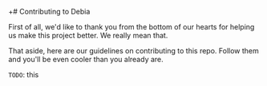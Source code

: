 +# Contributing to Debia

First of all, we'd like to thank you from the bottom of our hearts for helping us make this project better. We really mean that.

That aside, here are our guidelines on contributing to this repo. Follow them and you'll be even cooler than you already are.

`TODO`: this
